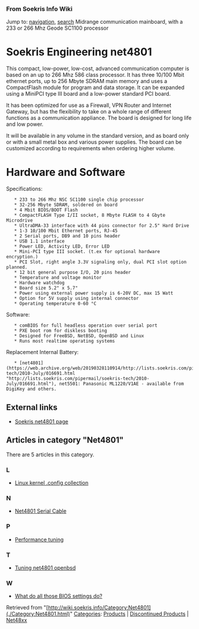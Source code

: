 
### From Soekris Info Wiki



Jump to: [navigation](./Category:Net4801.html#column-one), [search](./Category:Net4801.html#searchInput) 
Midrange communication mainboard, with a 233 or 266 Mhz Geode SC1100 processor



#  Soekris Engineering net4801


This compact, low-power, low-cost, advanced communication computer is based on an up to 266 Mhz 586 class processor. It has three 10/100 Mbit ethernet ports, up to 256 Mbyte SDRAM main memory and uses a CompactFlash module for program and data storage. It can be expanded using a MiniPCI type III board and a low-power standard PCI board.


It has been optimized for use as a Firewall, VPN Router and Internet Gateway, but has the flexibility to take on a whole range of different functions as a communication appliance. The board is designed for long life and low power.


It will be available in any volume in the standard version, and as board only or with a small metal box and various power supplies. The board can be customized according to requirements when ordering higher volume.



#  Hardware and Software


Specifications:




```
   * 233 to 266 Mhz NSC SC1100 single chip processor
   * 32-256 Mbyte SDRAM, soldered on board
   * 4 Mbit BIOS/BOOT Flash
   * CompactFLASH Type I/II socket, 8 Mbyte FLASH to 4 Gbyte Microdrive
   * UltraDMA-33 interface with 44 pins connector for 2.5" Hard Drive
   * 1-3 10/100 Mbit Ethernet ports, RJ-45
   * 2 Serial ports, DB9 and 10 pins header
   * USB 1.1 interface
   * Power LED, Activity LED, Error LED
   * Mini-PCI type III socket. (t.ex for optional hardware encryption.)
   * PCI Slot, right angle 3.3V signaling only, dual PCI slot option planned.
   * 12 bit general purpose I/O, 20 pins header
   * Temperature and voltage monitor
   * Hardware watchdog
   * Board size 5.2" x 5.7"
   * Power using external power supply is 6-20V DC, max 15 Watt
   * Option for 5V supply using internal connector
   * Operating temperature 0-60 °C

```

Software:




```
   * comBIOS for full headless operation over serial port
   * PXE boot rom for diskless booting
   * Designed for FreeBSD, NetBSD, OpenBSD and Linux
   * Runs most realtime operating systems

```

Replacement Internal Battery:




```
   * [net4801](https://web.archive.org/web/20190328110914/http://lists.soekris.com/pipermail/soekris-tech/2010-July/016691.html "http://lists.soekris.com/pipermail/soekris-tech/2010-July/016691.html"), net5501: Panasonic ML1220/V1AE - available from DigiKey and others.  

```

##   External links


* [Soekris net4801 page](https://web.archive.org/web/20190328110914/http://www.soekris.com/net4801.htm "http://www.soekris.com/net4801.htm")




## Articles in category "Net4801"


There are 5 articles in this category.


### L


* [Linux kernel .config collection](https://web.archive.org/web/20190328110914/http://wiki.soekris.info/Linux_kernel_.config_collection "Linux kernel .config collection")

### N


* [Net4801 Serial Cable](https://web.archive.org/web/20190328110914/http://wiki.soekris.info/Net4801_Serial_Cable "Net4801 Serial Cable")

### P


* [Performance tuning](https://web.archive.org/web/20190328110914/http://wiki.soekris.info/Performance_tuning "Performance tuning")

### T


* [Tuning net4801 openbsd](https://web.archive.org/web/20190328110914/http://wiki.soekris.info/Tuning_net4801_openbsd "Tuning net4801 openbsd")

### W


* [What do all those BIOS settings do?](https://web.archive.org/web/20190328110914/http://wiki.soekris.info/What_do_all_those_BIOS_settings_do%3F "What do all those BIOS settings do?")



Retrieved from "[http://wiki.soekris.info/Category:Net4801](./Category:Net4801.html)"
[Categories](https://web.archive.org/web/20190328110914/http://wiki.soekris.info/Special:Categories "Special:Categories"): [Products](https://web.archive.org/web/20190328110914/http://wiki.soekris.info/Category:Products "Category:Products") | [Discontinued Products](https://web.archive.org/web/20190328110914/http://wiki.soekris.info/Category:Discontinued_Products "Category:Discontinued Products") | [Net48xx](https://web.archive.org/web/20190328110914/http://wiki.soekris.info/index.php?title=Category:Net48xx&action=edit "Category:Net48xx")

 

